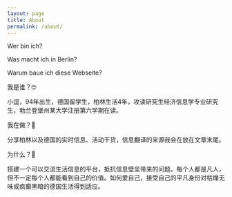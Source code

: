 ```yaml
---
layout: page
title: About
permalink: /about/
---
```

Wer bin ich?


Was macht ich in Berlin?


Warum baue ich diese Webseite?


我是谁？🤓

小逗，94年出生，德国留学生，柏林生活4年，攻读研究生经济信息学专业研究生，勃兰登堡州某大学注册第六学期在读。


我在做？🥸

分享柏林以及德国的实时信息、活动干货，信息翻译的来源我会在放在文章末尾。


为什么？🤔

搭建一个可以交流生活信息的平台，抵抗信息壁垒带来的问题。每个人都是凡人，但不一定每个人都能看到自己的价值。如何爱自己，接受自己的平凡身份对枯燥无味或疯癫黑暗的德国生活得到适应。
